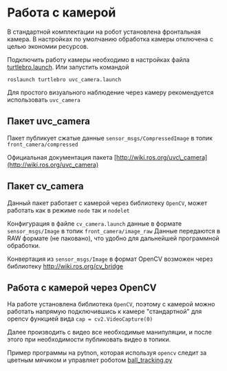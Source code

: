 # Работа с камерой

В стандартной комплектации на робот установлена фронтальная камера. В настройках по умолчанию обработка камеры отключена с целью экономии ресурсов.

Подключить работу камеры необходимо в настройках файла [turtlebro.launch](params.md). Или запустить командой  

```text
roslaunch turtlebro uvc_camera.launch
```

Для простого визуального наблюдение через камеру рекомендуется использовать `uvc_camera`

## Пакет uvc\_camera

Пакет публикует сжатые данные `sensor_msgs/CompressedImage` в топик `front_camera/compressed`

Официальная документация пакета  [http://wiki.ros.org/uvc\_camera](http://wiki.ros.org/uvc_camera)

## Пакет cv\_camera

Данный пакет работает с камерой через библиотеку `ОpenCV`, может работать как в режиме `node` так и `nodelet`

Конфигурация в файле `cv_camera.launch` данные в формате `sensor_msgs/Image` в топик `front_camera/image_raw` Данные передаются в RAW формате (не паковано), что удобно для дальнейшей программной обработки.

Конвертация из `sensor_msgs/Image` в формат OpenCV возможен через библиотеку http://wiki.ros.org/cv_bridge

## Работа с камерой через OpenCV

На работе установлена библиотека `OpenCV`, поэтому с камерой можно работать напрямую подключившись к камере "стандартной" для opencv функцией вида  `cap = cv2.VideoCapture(0)`

Далее производить с видео все необходимые манипуляции, и после этого при необходимости публиковать видео в топики.

Пример программы на pytnon, которая используя `opencv` следит за цветным мячиком и управляет роботом [ball\_tracking.py](https://github.com/voltbro/turtlebro_examples/blob/master/src/ball_tracking.py)
